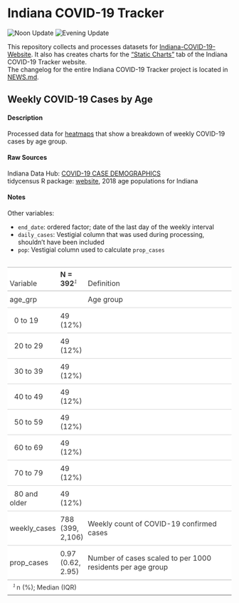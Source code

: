 
# Indiana COVID-19 Tracker

![Noon
Update](https://github.com/ercbk/Indiana-COVID-19-Tracker/workflows/Noon%20Update/badge.svg)
![Evening
Update](https://github.com/ercbk/Indiana-COVID-19-Tracker/workflows/Evening%20Update/badge.svg)

This repository collects and processes datasets for
[Indiana-COVID-19-Website](https://github.com/ercbk/Indiana-COVID-19-Website).
It also has creates charts for the [“Static
Charts”](https://ercbk.github.io/Indiana-COVID-19-Website/static.html)
tab of the Indiana COVID-19 Tracker website.  
The changelog for the entire Indiana COVID-19 Tracker project is located
in
[NEWS.md](https://github.com/ercbk/Indiana-COVID-19-Tracker/blob/master/NEWS.md).  
  
  
  

## Weekly COVID-19 Cases by Age

#### Description

Processed data for
[heatmaps](https://ercbk.github.io/Indiana-COVID-19-Website/demographics.html#cases-by-age)
that show a breakdown of weekly COVID-19 cases by age group.

#### Raw Sources

Indiana Data Hub: [COVID-19 CASE
DEMOGRAPHICS](%22https://hub.mph.in.gov/dataset/62ddcb15-bbe8-477b-bb2e-175ee5af8629/resource/2538d7f1-391b-4733-90b3-9e95cd5f3ea6/download/covid_report_demographics.xlsx%22)  
tidycensus R package: [website](https://walker-data.com/tidycensus/),
2018 age populations for Indiana

#### Notes

Other variables:  
- `end_date`: ordered factor; date of the last day of the weekly
interval  
- `daily_cases`: Vestigial column that was used during processing,
shouldn’t have been included  
- `pop`: Vestigial column used to calculate `prop_cases`  
  
  

<style>html {
  font-family: -apple-system, BlinkMacSystemFont, 'Segoe UI', Roboto, Oxygen, Ubuntu, Cantarell, 'Helvetica Neue', 'Fira Sans', 'Droid Sans', Arial, sans-serif;
}

#eotjbcumxw .gt_table {
  display: table;
  border-collapse: collapse;
  margin-left: auto;
  margin-right: auto;
  color: #333333;
  font-size: 16px;
  font-weight: normal;
  font-style: normal;
  background-color: #FFFFFF;
  width: auto;
  border-top-style: solid;
  border-top-width: 2px;
  border-top-color: #A8A8A8;
  border-right-style: none;
  border-right-width: 2px;
  border-right-color: #D3D3D3;
  border-bottom-style: solid;
  border-bottom-width: 2px;
  border-bottom-color: #A8A8A8;
  border-left-style: none;
  border-left-width: 2px;
  border-left-color: #D3D3D3;
}

#eotjbcumxw .gt_heading {
  background-color: #FFFFFF;
  text-align: center;
  border-bottom-color: #FFFFFF;
  border-left-style: none;
  border-left-width: 1px;
  border-left-color: #D3D3D3;
  border-right-style: none;
  border-right-width: 1px;
  border-right-color: #D3D3D3;
}

#eotjbcumxw .gt_title {
  color: #333333;
  font-size: 125%;
  font-weight: initial;
  padding-top: 4px;
  padding-bottom: 4px;
  border-bottom-color: #FFFFFF;
  border-bottom-width: 0;
}

#eotjbcumxw .gt_subtitle {
  color: #333333;
  font-size: 85%;
  font-weight: initial;
  padding-top: 0;
  padding-bottom: 4px;
  border-top-color: #FFFFFF;
  border-top-width: 0;
}

#eotjbcumxw .gt_bottom_border {
  border-bottom-style: solid;
  border-bottom-width: 2px;
  border-bottom-color: #D3D3D3;
}

#eotjbcumxw .gt_col_headings {
  border-top-style: solid;
  border-top-width: 2px;
  border-top-color: #D3D3D3;
  border-bottom-style: solid;
  border-bottom-width: 2px;
  border-bottom-color: #D3D3D3;
  border-left-style: none;
  border-left-width: 1px;
  border-left-color: #D3D3D3;
  border-right-style: none;
  border-right-width: 1px;
  border-right-color: #D3D3D3;
}

#eotjbcumxw .gt_col_heading {
  color: #333333;
  background-color: #FFFFFF;
  font-size: 100%;
  font-weight: normal;
  text-transform: inherit;
  border-left-style: none;
  border-left-width: 1px;
  border-left-color: #D3D3D3;
  border-right-style: none;
  border-right-width: 1px;
  border-right-color: #D3D3D3;
  vertical-align: bottom;
  padding-top: 5px;
  padding-bottom: 6px;
  padding-left: 5px;
  padding-right: 5px;
  overflow-x: hidden;
}

#eotjbcumxw .gt_column_spanner_outer {
  color: #333333;
  background-color: #FFFFFF;
  font-size: 100%;
  font-weight: normal;
  text-transform: inherit;
  padding-top: 0;
  padding-bottom: 0;
  padding-left: 4px;
  padding-right: 4px;
}

#eotjbcumxw .gt_column_spanner_outer:first-child {
  padding-left: 0;
}

#eotjbcumxw .gt_column_spanner_outer:last-child {
  padding-right: 0;
}

#eotjbcumxw .gt_column_spanner {
  border-bottom-style: solid;
  border-bottom-width: 2px;
  border-bottom-color: #D3D3D3;
  vertical-align: bottom;
  padding-top: 5px;
  padding-bottom: 6px;
  overflow-x: hidden;
  display: inline-block;
  width: 100%;
}

#eotjbcumxw .gt_group_heading {
  padding: 8px;
  color: #333333;
  background-color: #FFFFFF;
  font-size: 100%;
  font-weight: initial;
  text-transform: inherit;
  border-top-style: solid;
  border-top-width: 2px;
  border-top-color: #D3D3D3;
  border-bottom-style: solid;
  border-bottom-width: 2px;
  border-bottom-color: #D3D3D3;
  border-left-style: none;
  border-left-width: 1px;
  border-left-color: #D3D3D3;
  border-right-style: none;
  border-right-width: 1px;
  border-right-color: #D3D3D3;
  vertical-align: middle;
}

#eotjbcumxw .gt_empty_group_heading {
  padding: 0.5px;
  color: #333333;
  background-color: #FFFFFF;
  font-size: 100%;
  font-weight: initial;
  border-top-style: solid;
  border-top-width: 2px;
  border-top-color: #D3D3D3;
  border-bottom-style: solid;
  border-bottom-width: 2px;
  border-bottom-color: #D3D3D3;
  vertical-align: middle;
}

#eotjbcumxw .gt_from_md > :first-child {
  margin-top: 0;
}

#eotjbcumxw .gt_from_md > :last-child {
  margin-bottom: 0;
}

#eotjbcumxw .gt_row {
  padding-top: 8px;
  padding-bottom: 8px;
  padding-left: 5px;
  padding-right: 5px;
  margin: 10px;
  border-top-style: solid;
  border-top-width: 1px;
  border-top-color: #D3D3D3;
  border-left-style: none;
  border-left-width: 1px;
  border-left-color: #D3D3D3;
  border-right-style: none;
  border-right-width: 1px;
  border-right-color: #D3D3D3;
  vertical-align: middle;
  overflow-x: hidden;
}

#eotjbcumxw .gt_stub {
  color: #333333;
  background-color: #FFFFFF;
  font-size: 100%;
  font-weight: initial;
  text-transform: inherit;
  border-right-style: solid;
  border-right-width: 2px;
  border-right-color: #D3D3D3;
  padding-left: 12px;
}

#eotjbcumxw .gt_summary_row {
  color: #333333;
  background-color: #FFFFFF;
  text-transform: inherit;
  padding-top: 8px;
  padding-bottom: 8px;
  padding-left: 5px;
  padding-right: 5px;
}

#eotjbcumxw .gt_first_summary_row {
  padding-top: 8px;
  padding-bottom: 8px;
  padding-left: 5px;
  padding-right: 5px;
  border-top-style: solid;
  border-top-width: 2px;
  border-top-color: #D3D3D3;
}

#eotjbcumxw .gt_grand_summary_row {
  color: #333333;
  background-color: #FFFFFF;
  text-transform: inherit;
  padding-top: 8px;
  padding-bottom: 8px;
  padding-left: 5px;
  padding-right: 5px;
}

#eotjbcumxw .gt_first_grand_summary_row {
  padding-top: 8px;
  padding-bottom: 8px;
  padding-left: 5px;
  padding-right: 5px;
  border-top-style: double;
  border-top-width: 6px;
  border-top-color: #D3D3D3;
}

#eotjbcumxw .gt_striped {
  background-color: rgba(128, 128, 128, 0.05);
}

#eotjbcumxw .gt_table_body {
  border-top-style: solid;
  border-top-width: 2px;
  border-top-color: #D3D3D3;
  border-bottom-style: solid;
  border-bottom-width: 2px;
  border-bottom-color: #D3D3D3;
}

#eotjbcumxw .gt_footnotes {
  color: #333333;
  background-color: #FFFFFF;
  border-bottom-style: none;
  border-bottom-width: 2px;
  border-bottom-color: #D3D3D3;
  border-left-style: none;
  border-left-width: 2px;
  border-left-color: #D3D3D3;
  border-right-style: none;
  border-right-width: 2px;
  border-right-color: #D3D3D3;
}

#eotjbcumxw .gt_footnote {
  margin: 0px;
  font-size: 90%;
  padding: 4px;
}

#eotjbcumxw .gt_sourcenotes {
  color: #333333;
  background-color: #FFFFFF;
  border-bottom-style: none;
  border-bottom-width: 2px;
  border-bottom-color: #D3D3D3;
  border-left-style: none;
  border-left-width: 2px;
  border-left-color: #D3D3D3;
  border-right-style: none;
  border-right-width: 2px;
  border-right-color: #D3D3D3;
}

#eotjbcumxw .gt_sourcenote {
  font-size: 90%;
  padding: 4px;
}

#eotjbcumxw .gt_left {
  text-align: left;
}

#eotjbcumxw .gt_center {
  text-align: center;
}

#eotjbcumxw .gt_right {
  text-align: right;
  font-variant-numeric: tabular-nums;
}

#eotjbcumxw .gt_font_normal {
  font-weight: normal;
}

#eotjbcumxw .gt_font_bold {
  font-weight: bold;
}

#eotjbcumxw .gt_font_italic {
  font-style: italic;
}

#eotjbcumxw .gt_super {
  font-size: 65%;
}

#eotjbcumxw .gt_footnote_marks {
  font-style: italic;
  font-size: 65%;
}
</style>
<div id="eotjbcumxw" style="overflow-x:auto;overflow-y:auto;width:auto;height:auto;"><table class="gt_table" style="table-layout: fixed;">
  <colgroup>
    <col/>
    <col/>
    <col style="width:475px;"/>
  </colgroup>
  
  <thead class="gt_col_headings">
    <tr>
      <th class="gt_col_heading gt_columns_bottom_border gt_left" rowspan="1" colspan="1">Variable</th>
      <th class="gt_col_heading gt_columns_bottom_border gt_left" rowspan="1" colspan="1"><strong>N = 392</strong><sup class="gt_footnote_marks">1</sup></th>
      <th class="gt_col_heading gt_columns_bottom_border gt_left" rowspan="1" colspan="1">Definition</th>
    </tr>
  </thead>
  <tbody class="gt_table_body">
    <tr>
      <td class="gt_row gt_left">age_grp</td>
      <td class="gt_row gt_left"></td>
      <td class="gt_row gt_left">Age group</td>
    </tr>
    <tr>
      <td class="gt_row gt_left" style="text-align: left; text-indent: 10px;">0 to 19</td>
      <td class="gt_row gt_left">49 (12%)</td>
      <td class="gt_row gt_left"></td>
    </tr>
    <tr>
      <td class="gt_row gt_left" style="text-align: left; text-indent: 10px;">20 to 29</td>
      <td class="gt_row gt_left">49 (12%)</td>
      <td class="gt_row gt_left"></td>
    </tr>
    <tr>
      <td class="gt_row gt_left" style="text-align: left; text-indent: 10px;">30 to 39</td>
      <td class="gt_row gt_left">49 (12%)</td>
      <td class="gt_row gt_left"></td>
    </tr>
    <tr>
      <td class="gt_row gt_left" style="text-align: left; text-indent: 10px;">40 to 49</td>
      <td class="gt_row gt_left">49 (12%)</td>
      <td class="gt_row gt_left"></td>
    </tr>
    <tr>
      <td class="gt_row gt_left" style="text-align: left; text-indent: 10px;">50 to 59</td>
      <td class="gt_row gt_left">49 (12%)</td>
      <td class="gt_row gt_left"></td>
    </tr>
    <tr>
      <td class="gt_row gt_left" style="text-align: left; text-indent: 10px;">60 to 69</td>
      <td class="gt_row gt_left">49 (12%)</td>
      <td class="gt_row gt_left"></td>
    </tr>
    <tr>
      <td class="gt_row gt_left" style="text-align: left; text-indent: 10px;">70 to 79</td>
      <td class="gt_row gt_left">49 (12%)</td>
      <td class="gt_row gt_left"></td>
    </tr>
    <tr>
      <td class="gt_row gt_left" style="text-align: left; text-indent: 10px;">80 and older</td>
      <td class="gt_row gt_left">49 (12%)</td>
      <td class="gt_row gt_left"></td>
    </tr>
    <tr>
      <td class="gt_row gt_left">weekly_cases</td>
      <td class="gt_row gt_left">788 (399, 2,106)</td>
      <td class="gt_row gt_left">Weekly count of COVID-19 confirmed cases</td>
    </tr>
    <tr>
      <td class="gt_row gt_left">prop_cases</td>
      <td class="gt_row gt_left">0.97 (0.62, 2.95)</td>
      <td class="gt_row gt_left">Number of cases scaled to per 1000 residents per age group</td>
    </tr>
  </tbody>
  
  <tfoot>
    <tr class="gt_footnotes">
      <td colspan="3">
        <p class="gt_footnote">
          <sup class="gt_footnote_marks">
            <em>1</em>
          </sup>
          n (%); Median (IQR)
          <br />
        </p>
      </td>
    </tr>
  </tfoot>
</table></div>

  
  
  
